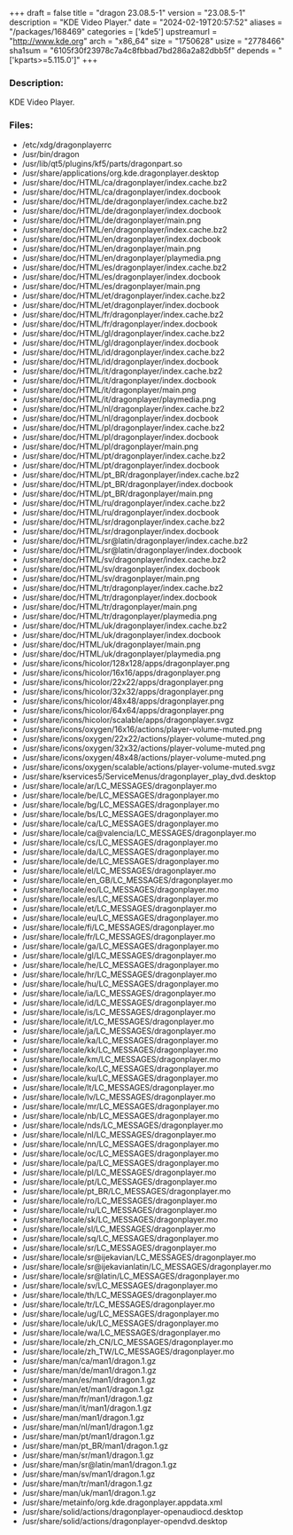 +++
draft = false
title = "dragon 23.08.5-1"
version = "23.08.5-1"
description = "KDE Video Player."
date = "2024-02-19T20:57:52"
aliases = "/packages/168469"
categories = ['kde5']
upstreamurl = "http://www.kde.org"
arch = "x86_64"
size = "1750628"
usize = "2778466"
sha1sum = "6105f30f23978c7a4c8fbbad7bd286a2a82dbb5f"
depends = "['kparts>=5.115.0']"
+++
### Description: 
KDE Video Player.

### Files: 
* /etc/xdg/dragonplayerrc
* /usr/bin/dragon
* /usr/lib/qt5/plugins/kf5/parts/dragonpart.so
* /usr/share/applications/org.kde.dragonplayer.desktop
* /usr/share/doc/HTML/ca/dragonplayer/index.cache.bz2
* /usr/share/doc/HTML/ca/dragonplayer/index.docbook
* /usr/share/doc/HTML/de/dragonplayer/index.cache.bz2
* /usr/share/doc/HTML/de/dragonplayer/index.docbook
* /usr/share/doc/HTML/de/dragonplayer/main.png
* /usr/share/doc/HTML/en/dragonplayer/index.cache.bz2
* /usr/share/doc/HTML/en/dragonplayer/index.docbook
* /usr/share/doc/HTML/en/dragonplayer/main.png
* /usr/share/doc/HTML/en/dragonplayer/playmedia.png
* /usr/share/doc/HTML/es/dragonplayer/index.cache.bz2
* /usr/share/doc/HTML/es/dragonplayer/index.docbook
* /usr/share/doc/HTML/es/dragonplayer/main.png
* /usr/share/doc/HTML/et/dragonplayer/index.cache.bz2
* /usr/share/doc/HTML/et/dragonplayer/index.docbook
* /usr/share/doc/HTML/fr/dragonplayer/index.cache.bz2
* /usr/share/doc/HTML/fr/dragonplayer/index.docbook
* /usr/share/doc/HTML/gl/dragonplayer/index.cache.bz2
* /usr/share/doc/HTML/gl/dragonplayer/index.docbook
* /usr/share/doc/HTML/id/dragonplayer/index.cache.bz2
* /usr/share/doc/HTML/id/dragonplayer/index.docbook
* /usr/share/doc/HTML/it/dragonplayer/index.cache.bz2
* /usr/share/doc/HTML/it/dragonplayer/index.docbook
* /usr/share/doc/HTML/it/dragonplayer/main.png
* /usr/share/doc/HTML/it/dragonplayer/playmedia.png
* /usr/share/doc/HTML/nl/dragonplayer/index.cache.bz2
* /usr/share/doc/HTML/nl/dragonplayer/index.docbook
* /usr/share/doc/HTML/pl/dragonplayer/index.cache.bz2
* /usr/share/doc/HTML/pl/dragonplayer/index.docbook
* /usr/share/doc/HTML/pl/dragonplayer/main.png
* /usr/share/doc/HTML/pt/dragonplayer/index.cache.bz2
* /usr/share/doc/HTML/pt/dragonplayer/index.docbook
* /usr/share/doc/HTML/pt_BR/dragonplayer/index.cache.bz2
* /usr/share/doc/HTML/pt_BR/dragonplayer/index.docbook
* /usr/share/doc/HTML/pt_BR/dragonplayer/main.png
* /usr/share/doc/HTML/ru/dragonplayer/index.cache.bz2
* /usr/share/doc/HTML/ru/dragonplayer/index.docbook
* /usr/share/doc/HTML/sr/dragonplayer/index.cache.bz2
* /usr/share/doc/HTML/sr/dragonplayer/index.docbook
* /usr/share/doc/HTML/sr@latin/dragonplayer/index.cache.bz2
* /usr/share/doc/HTML/sr@latin/dragonplayer/index.docbook
* /usr/share/doc/HTML/sv/dragonplayer/index.cache.bz2
* /usr/share/doc/HTML/sv/dragonplayer/index.docbook
* /usr/share/doc/HTML/sv/dragonplayer/main.png
* /usr/share/doc/HTML/tr/dragonplayer/index.cache.bz2
* /usr/share/doc/HTML/tr/dragonplayer/index.docbook
* /usr/share/doc/HTML/tr/dragonplayer/main.png
* /usr/share/doc/HTML/tr/dragonplayer/playmedia.png
* /usr/share/doc/HTML/uk/dragonplayer/index.cache.bz2
* /usr/share/doc/HTML/uk/dragonplayer/index.docbook
* /usr/share/doc/HTML/uk/dragonplayer/main.png
* /usr/share/doc/HTML/uk/dragonplayer/playmedia.png
* /usr/share/icons/hicolor/128x128/apps/dragonplayer.png
* /usr/share/icons/hicolor/16x16/apps/dragonplayer.png
* /usr/share/icons/hicolor/22x22/apps/dragonplayer.png
* /usr/share/icons/hicolor/32x32/apps/dragonplayer.png
* /usr/share/icons/hicolor/48x48/apps/dragonplayer.png
* /usr/share/icons/hicolor/64x64/apps/dragonplayer.png
* /usr/share/icons/hicolor/scalable/apps/dragonplayer.svgz
* /usr/share/icons/oxygen/16x16/actions/player-volume-muted.png
* /usr/share/icons/oxygen/22x22/actions/player-volume-muted.png
* /usr/share/icons/oxygen/32x32/actions/player-volume-muted.png
* /usr/share/icons/oxygen/48x48/actions/player-volume-muted.png
* /usr/share/icons/oxygen/scalable/actions/player-volume-muted.svgz
* /usr/share/kservices5/ServiceMenus/dragonplayer_play_dvd.desktop
* /usr/share/locale/ar/LC_MESSAGES/dragonplayer.mo
* /usr/share/locale/be/LC_MESSAGES/dragonplayer.mo
* /usr/share/locale/bg/LC_MESSAGES/dragonplayer.mo
* /usr/share/locale/bs/LC_MESSAGES/dragonplayer.mo
* /usr/share/locale/ca/LC_MESSAGES/dragonplayer.mo
* /usr/share/locale/ca@valencia/LC_MESSAGES/dragonplayer.mo
* /usr/share/locale/cs/LC_MESSAGES/dragonplayer.mo
* /usr/share/locale/da/LC_MESSAGES/dragonplayer.mo
* /usr/share/locale/de/LC_MESSAGES/dragonplayer.mo
* /usr/share/locale/el/LC_MESSAGES/dragonplayer.mo
* /usr/share/locale/en_GB/LC_MESSAGES/dragonplayer.mo
* /usr/share/locale/eo/LC_MESSAGES/dragonplayer.mo
* /usr/share/locale/es/LC_MESSAGES/dragonplayer.mo
* /usr/share/locale/et/LC_MESSAGES/dragonplayer.mo
* /usr/share/locale/eu/LC_MESSAGES/dragonplayer.mo
* /usr/share/locale/fi/LC_MESSAGES/dragonplayer.mo
* /usr/share/locale/fr/LC_MESSAGES/dragonplayer.mo
* /usr/share/locale/ga/LC_MESSAGES/dragonplayer.mo
* /usr/share/locale/gl/LC_MESSAGES/dragonplayer.mo
* /usr/share/locale/he/LC_MESSAGES/dragonplayer.mo
* /usr/share/locale/hr/LC_MESSAGES/dragonplayer.mo
* /usr/share/locale/hu/LC_MESSAGES/dragonplayer.mo
* /usr/share/locale/ia/LC_MESSAGES/dragonplayer.mo
* /usr/share/locale/id/LC_MESSAGES/dragonplayer.mo
* /usr/share/locale/is/LC_MESSAGES/dragonplayer.mo
* /usr/share/locale/it/LC_MESSAGES/dragonplayer.mo
* /usr/share/locale/ja/LC_MESSAGES/dragonplayer.mo
* /usr/share/locale/ka/LC_MESSAGES/dragonplayer.mo
* /usr/share/locale/kk/LC_MESSAGES/dragonplayer.mo
* /usr/share/locale/km/LC_MESSAGES/dragonplayer.mo
* /usr/share/locale/ko/LC_MESSAGES/dragonplayer.mo
* /usr/share/locale/ku/LC_MESSAGES/dragonplayer.mo
* /usr/share/locale/lt/LC_MESSAGES/dragonplayer.mo
* /usr/share/locale/lv/LC_MESSAGES/dragonplayer.mo
* /usr/share/locale/mr/LC_MESSAGES/dragonplayer.mo
* /usr/share/locale/nb/LC_MESSAGES/dragonplayer.mo
* /usr/share/locale/nds/LC_MESSAGES/dragonplayer.mo
* /usr/share/locale/nl/LC_MESSAGES/dragonplayer.mo
* /usr/share/locale/nn/LC_MESSAGES/dragonplayer.mo
* /usr/share/locale/oc/LC_MESSAGES/dragonplayer.mo
* /usr/share/locale/pa/LC_MESSAGES/dragonplayer.mo
* /usr/share/locale/pl/LC_MESSAGES/dragonplayer.mo
* /usr/share/locale/pt/LC_MESSAGES/dragonplayer.mo
* /usr/share/locale/pt_BR/LC_MESSAGES/dragonplayer.mo
* /usr/share/locale/ro/LC_MESSAGES/dragonplayer.mo
* /usr/share/locale/ru/LC_MESSAGES/dragonplayer.mo
* /usr/share/locale/sk/LC_MESSAGES/dragonplayer.mo
* /usr/share/locale/sl/LC_MESSAGES/dragonplayer.mo
* /usr/share/locale/sq/LC_MESSAGES/dragonplayer.mo
* /usr/share/locale/sr/LC_MESSAGES/dragonplayer.mo
* /usr/share/locale/sr@ijekavian/LC_MESSAGES/dragonplayer.mo
* /usr/share/locale/sr@ijekavianlatin/LC_MESSAGES/dragonplayer.mo
* /usr/share/locale/sr@latin/LC_MESSAGES/dragonplayer.mo
* /usr/share/locale/sv/LC_MESSAGES/dragonplayer.mo
* /usr/share/locale/th/LC_MESSAGES/dragonplayer.mo
* /usr/share/locale/tr/LC_MESSAGES/dragonplayer.mo
* /usr/share/locale/ug/LC_MESSAGES/dragonplayer.mo
* /usr/share/locale/uk/LC_MESSAGES/dragonplayer.mo
* /usr/share/locale/wa/LC_MESSAGES/dragonplayer.mo
* /usr/share/locale/zh_CN/LC_MESSAGES/dragonplayer.mo
* /usr/share/locale/zh_TW/LC_MESSAGES/dragonplayer.mo
* /usr/share/man/ca/man1/dragon.1.gz
* /usr/share/man/de/man1/dragon.1.gz
* /usr/share/man/es/man1/dragon.1.gz
* /usr/share/man/et/man1/dragon.1.gz
* /usr/share/man/fr/man1/dragon.1.gz
* /usr/share/man/it/man1/dragon.1.gz
* /usr/share/man/man1/dragon.1.gz
* /usr/share/man/nl/man1/dragon.1.gz
* /usr/share/man/pt/man1/dragon.1.gz
* /usr/share/man/pt_BR/man1/dragon.1.gz
* /usr/share/man/sr/man1/dragon.1.gz
* /usr/share/man/sr@latin/man1/dragon.1.gz
* /usr/share/man/sv/man1/dragon.1.gz
* /usr/share/man/tr/man1/dragon.1.gz
* /usr/share/man/uk/man1/dragon.1.gz
* /usr/share/metainfo/org.kde.dragonplayer.appdata.xml
* /usr/share/solid/actions/dragonplayer-openaudiocd.desktop
* /usr/share/solid/actions/dragonplayer-opendvd.desktop
